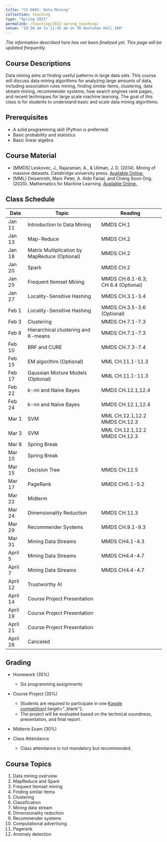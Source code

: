 ```yaml
---
title: "CS 6665: Data Mining"
collection: teaching
type: "Spring 2022"
permalink: /teaching/2022-spring-teaching/
venue: "10:30 am to 11:45 am on TR Huntsman Hall 160"
---
```


*The information described here has not been finalized yet. This page will be updated frequently.*

## Course Descriptions
Data mining aims at finding useful patterns in large data sets. This course will discuss data mining algorithms for analyzing large amounts of data, including association rules mining, finding similar items, clustering, data stream mining, recommender systems, how search engines rank pages, and recent techniques for large scale machine learning. The goal of this class is for students to understand basic and scale data mining algorithms.

## Prerequisites
- A solid programming skill (Python is preferred)
- Basic probability and statistics
- Basic linear algebra

## Course Material
- [MMDS] Leskovec, J., Rajaraman, A., & Ullman, J. D. (2014). Mining of massive datasets. Cambridge university press. [Available Online.](http://www.mmds.org/)
- [MML] Deisenroth, Marc Peter, A. Aldo Faisal, and Cheng Soon Ong. (2020). Mathematics for Machine Learning. [Available Online.](https://mml-book.github.io/)


## Class Schedule

| Date   | Topic                       | Reading           |
|--------|-----------------------------|-------------------|
| Jan 11  | Introduction to Data Mining | MMDS CH.1         |
| Jan 13 | Map-Reduce      | MMDS CH.2         |
| Jan 18 | Matrix Multiplication by MapReduce (Optional)    | MMDS CH.2   |
| Jan 20  | Spark    | MMDS CH.2   |
| Jan 25  | Frequent Itemset Mining    | MMDS CH.6.1-6.3; CH.6.4 (Optional)   |
| Jan 27 | Locality-Sensitive Hashing  | MMDS CH.3.1-3.4   |
| Feb 1 | Locality-Sensitive Hashing  | MMDS CH.3.5-3.6 (Optional)  |
| Feb 3 | Clustering                  | MMDS CH.7.1-7.3   |
| Feb 8 | Hierarchical clustering and K-means        | MMDS CH.7.1-7.3   |
| Feb 10 | BRF and CURE                | MMDS CH.7.3-7.4  |
| Feb 15 | EM algorithm (Optional)     | MML CH.11.1-11.3 |
| Feb 17  | Gaussian Mixture Models (Optional)    |  MML CH.11.1-11.3  |
| Feb 22  | k-nn and Naive Bayes        | MMDS CH.12.1,12.4 |
| Feb 24  | k-nn and Naive Bayes        | MMDS CH.12.1,12.4 |
| Mar 1 | SVM               | MML CH.12.1,12.2 MMDS CH.12.3      |
| Mar 3 | SVM  | MML CH.12.1,12.2 MMDS CH.12.3   |
| Mar 8 | Spring Break |   |
| Mar 10 | Spring Break |   |
| Mar 15 | Decision Tree   | MMDS CH.12.5  |
| Mar 17 | PageRank                   | MMDS CH5.1-5.2|
| Mar 22 | Midterm                      | |
| Mar 24 | Dimensionality Reduction          |MMDS CH.11.3|
| Mar 29 | Recommender Systems         |MMDS CH.9.1-9.3|
| Mar 31 | Mining Data Streams         |MMDS CH4.1-4.3|
| April 5 | Mining Data Streams         |MMDS CH4.4-4.7|
| April 7 | Mining Data Streams           |MMDS CH4.4-4.7|
| April 12 | Trustworthy AI           |   |
| April 14 | Course Project Presentation ||
| April 19 | Course Project Presentation ||
| April 21 | Course Project Presentation ||
| April 26 | Canceled | |



## Grading
- Homework (35%)
    - Six programming assignments
- Course Project (35%)
    - Students are required to participate in one [Kaggle competition](https://www.kaggle.com/competitions){:target="_blank"}.
    - The project will be evaluated based on the technical soundness, presentation, and final report.
- Midterm Exam (30%)
    
- Class Attendance
    - Class attendance is not mandatory but recommended.

## Course Topics
1. Data mining overview
2. MapReduce and Spark
3. Frequent itemset mining
4. Finding similar items
5. Clustering
6. Classification
7. Mining data stream
8. Dimensionality reduction
9. Recommender systems
10. Computational advertising
11. Pagerank
12. Anomaly detection

